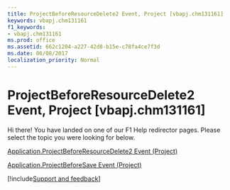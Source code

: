 ```yaml
---
title: ProjectBeforeResourceDelete2 Event, Project [vbapj.chm131161]
keywords: vbapj.chm131161
f1_keywords:
- vbapj.chm131161
ms.prod: office
ms.assetid: 662c1204-a227-42d8-b15e-c78fa4ce7f3d
ms.date: 06/08/2017
localization_priority: Normal
---
```



# ProjectBeforeResourceDelete2 Event, Project [vbapj.chm131161]

Hi there! You have landed on one of our F1 Help redirector pages. Please select the topic you were looking for below.

[Application.ProjectBeforeResourceDelete2 Event (Project)](https://msdn.microsoft.com/library/3665f6e0-6df8-0a8d-28c1-49bfe51ffad5%28Office.15%29.aspx)

[Application.ProjectBeforeSave Event (Project)](https://msdn.microsoft.com/library/406986e7-22f6-109e-1973-f22e81081111%28Office.15%29.aspx)

[!include[Support and feedback](~/includes/feedback-boilerplate.md)]